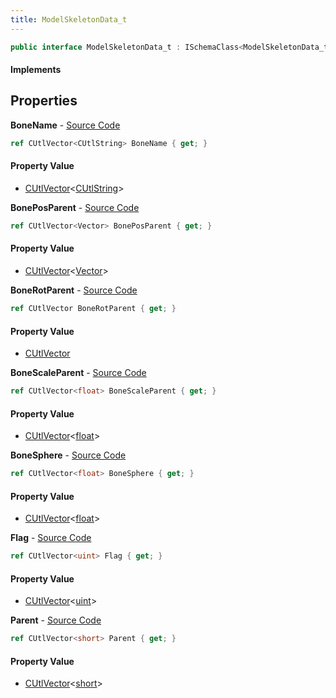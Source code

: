 ```yaml
---
title: ModelSkeletonData_t
---
```


```csharp
public interface ModelSkeletonData_t : ISchemaClass<ModelSkeletonData_t>, ISchemaField, ISchemaClass, INativeHandle
```

#### Implements

## Properties

**BoneName** - [Source Code](https://github.com/swiftly-solution/swiftlys2/blob/master/managed/src/SwiftlyS2.Generated/Schemas/Interfaces/ModelSkeletonData_t.cs#L16)

```csharp
ref CUtlVector<CUtlString> BoneName { get; }
```

#### Property Value

- [CUtlVector](/docs/api/shared/natives/cutlvector-1)<[CUtlString](/docs/api/shared/natives/cutlstring)>

**BonePosParent** - [Source Code](https://github.com/swiftly-solution/swiftlys2/blob/master/managed/src/SwiftlyS2.Generated/Schemas/Interfaces/ModelSkeletonData_t.cs#L24)

```csharp
ref CUtlVector<Vector> BonePosParent { get; }
```

#### Property Value

- [CUtlVector](/docs/api/shared/natives/cutlvector-1)<[Vector](/docs/api/shared/natives/vector)>

**BoneRotParent** - [Source Code](https://github.com/swiftly-solution/swiftlys2/blob/master/managed/src/SwiftlyS2.Generated/Schemas/Interfaces/ModelSkeletonData_t.cs#L27)

```csharp
ref CUtlVector BoneRotParent { get; }
```

#### Property Value

- [CUtlVector](/docs/api/shared/natives/cutlvector)

**BoneScaleParent** - [Source Code](https://github.com/swiftly-solution/swiftlys2/blob/master/managed/src/SwiftlyS2.Generated/Schemas/Interfaces/ModelSkeletonData_t.cs#L29)

```csharp
ref CUtlVector<float> BoneScaleParent { get; }
```

#### Property Value

- [CUtlVector](/docs/api/shared/natives/cutlvector-1)<[float](https://learn.microsoft.com/dotnet/api/system.single)>

**BoneSphere** - [Source Code](https://github.com/swiftly-solution/swiftlys2/blob/master/managed/src/SwiftlyS2.Generated/Schemas/Interfaces/ModelSkeletonData_t.cs#L20)

```csharp
ref CUtlVector<float> BoneSphere { get; }
```

#### Property Value

- [CUtlVector](/docs/api/shared/natives/cutlvector-1)<[float](https://learn.microsoft.com/dotnet/api/system.single)>

**Flag** - [Source Code](https://github.com/swiftly-solution/swiftlys2/blob/master/managed/src/SwiftlyS2.Generated/Schemas/Interfaces/ModelSkeletonData_t.cs#L22)

```csharp
ref CUtlVector<uint> Flag { get; }
```

#### Property Value

- [CUtlVector](/docs/api/shared/natives/cutlvector-1)<[uint](https://learn.microsoft.com/dotnet/api/system.uint32)>

**Parent** - [Source Code](https://github.com/swiftly-solution/swiftlys2/blob/master/managed/src/SwiftlyS2.Generated/Schemas/Interfaces/ModelSkeletonData_t.cs#L18)

```csharp
ref CUtlVector<short> Parent { get; }
```

#### Property Value

- [CUtlVector](/docs/api/shared/natives/cutlvector-1)<[short](https://learn.microsoft.com/dotnet/api/system.int16)>

